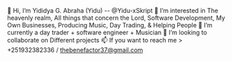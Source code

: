 👋 Hi, I’m Yididya G. Abraha (Yidu) -- @Yidu-xSkript
👀 I’m interested in The heavenly realm, All things that concern the Lord, Software Development, My Own Businesses, Producing Music, Day Trading, & Helping People
🌱 I’m currently a day trader + software engineer + Musician
💞️ I’m looking to collaborate on Different projects
📫 If you want to reach me > +251932382336 / thebenefactor37@gmail.com
